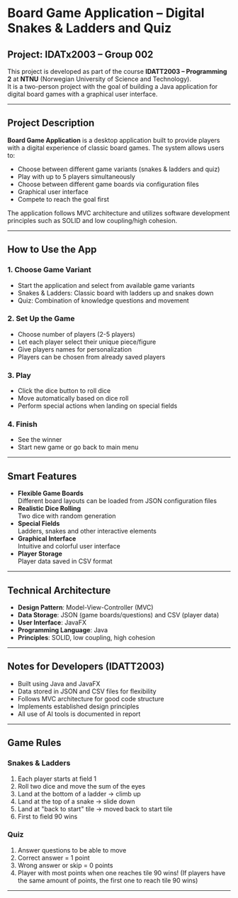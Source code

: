 # Board Game Application – Digital Snakes & Ladders and Quiz
## Project: IDATx2003 – Group 002
This project is developed as part of the course **IDATT2003 – Programming 2** at **NTNU** (Norwegian University of Science and Technology).  
It is a two-person project with the goal of building a Java application for digital board games with a graphical user interface.

---

## Project Description
**Board Game Application** is a desktop application built to provide players with a digital experience of classic board games. 
The system allows users to:
- Choose between different game variants (snakes & ladders and quiz)
- Play with up to 5 players simultaneously
- Choose between different game boards via configuration files
- Graphical user interface
- Compete to reach the goal first

The application follows MVC architecture and utilizes software development principles such as SOLID and low coupling/high cohesion.

---

## How to Use the App

### 1. **Choose Game Variant**
- Start the application and select from available game variants
- Snakes & Ladders: Classic board with ladders up and snakes down
- Quiz: Combination of knowledge questions and movement

### 2. **Set Up the Game**
- Choose number of players (2-5 players)
- Let each player select their unique piece/figure
- Give players names for personalization
- Players can be chosen from already saved players

### 3. **Play**
- Click the dice button to roll dice
- Move automatically based on dice roll
- Perform special actions when landing on special fields

### 4. **Finish**
- See the winner
- Start new game or go back to main menu

---

## Smart Features
- **Flexible Game Boards**  
  Different board layouts can be loaded from JSON configuration files
- **Realistic Dice Rolling**  
  Two dice with random generation
- **Special Fields**  
  Ladders, snakes and other interactive elements
- **Graphical Interface**  
  Intuitive and colorful user interface
- **Player Storage**  
  Player data saved in CSV format

---

## Technical Architecture
- **Design Pattern**: Model-View-Controller (MVC)
- **Data Storage**: JSON (game boards/questions) and CSV (player data)
- **User Interface**: JavaFX 
- **Programming Language**: Java
- **Principles**: SOLID, low coupling, high cohesion

---

## Notes for Developers (IDATT2003)
- Built using Java and JavaFX
- Data stored in JSON and CSV files for flexibility
- Follows MVC architecture for good code structure
- Implements established design principles
- All use of AI tools is documented in report

---

## Game Rules

### Snakes & Ladders
1. Each player starts at field 1
2. Roll two dice and move the sum of the eyes
3. Land at the bottom of a ladder → climb up
4. Land at the top of a snake → slide down
5. Land at "back to start" tile → moved back to start tile
6. First to field 90 wins

### Quiz
1. Answer questions to be able to move
2. Correct answer = 1 point
3. Wrong answer or skip = 0 points
5. Player with most points when one reaches tile 90 wins! (If players have the same amount of points, the first one to reach tile 90 wins)

---
